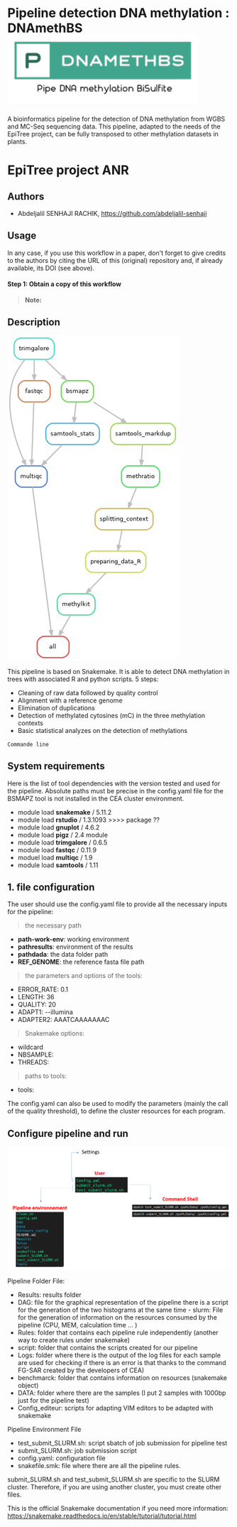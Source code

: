 # Pipeline detection DNA methylation : **DNAmethBS**        ![bootstrap](Image/logo1.PNG)

A bioinformatics pipeline for the detection of DNA methylation from WGBS and MC-Seq sequencing data. This pipeline, adapted to the needs of the EpiTree project, can be fully transposed to other methylation datasets in plants.

# **EpiTree project ANR**

## Authors

* Abdeljalil SENHAJI RACHIK, https://github.com/abdeljalil-senhaji

## Usage

In any case, if you use this workflow in a paper, don't forget to give credits to the authors by citing the URL of this (original) repository and, if already available, its DOI (see above).


#### Step 1: Obtain a copy of this workflow

> **Note:**



## Description

![bootstrap](Image/rg_dag-meth.png)

This pipeline is based on Snakemake. It is able to detect DNA methylation in trees with associated R and python scripts. 5 steps:

- Cleaning of raw data followed by quality control
- Alignment with a reference genome
- Elimination of duplications
- Detection of methylated cytosines (mC) in the three methylation contexts
- Basic statistical analyzes on the detection of methylations


```
Commande line 
``` 
## System requirements

Here is the list of tool dependencies with the version tested and used for the pipeline.
Absolute paths must be precise in the config.yaml file for the BSMAPZ tool is not installed in the CEA cluster environment.

- module load **snakemake** / 5.11.2
- module load **rstudio** / 1.3.1093 >>>> package ??
- module load **gnuplot** / 4.6.2
- module load **pigz** / 2.4 module
- module load **trimgalore** / 0.6.5
- module load **fastqc** / 0.11.9
- moduel load **multiqc** / 1.9
- module load **samtools**  / 1.11

## 1. file configuration

The user should use the config.yaml file to provide all the necessary inputs for the pipeline:
> the necessary path
- **path-work-env**: working environment
- **pathresults**: environment of the results
- **pathdada**: the data folder path
- **REF_GENOME**: the reference fasta file path
> the parameters and options of the tools:
- ERROR_RATE: 0.1
- LENGTH: 36
- QUALITY: 20
- ADAPT1: --illumina
- ADAPTER2: AAATCAAAAAAAC
> Snakemake options:
- wildcard
- NBSAMPLE:
- THREADS:
> paths to tools:
- tools:


The config.yaml can also be used to modify the parameters (mainly the call of the quality threshold), to define the cluster resources for each program.


## Configure pipeline and run

![bootstrap](Image/config_pipe.PNG)

Pipeline Folder File:
- Results: results folder
- DAG: file for the graphical representation of the pipeline there is a script for the generation of the two histograms at the same time - slurm: File for the generation of information on the resources consumed by the pipeline (CPU, MEM, calculation time ... )
- Rules: folder that contains each pipeline rule independently (another way to create rules under snakemake)
- script: folder that contains the scripts created for our pipeline
- Logs: folder where there is the output of the log files for each sample are used for checking if there is an error is that thanks to the command FG-SAR created by the developers of CEA)
- benchmarck: folder that contains information on resources (snakemake object)
- DATA: folder where there are the samples (I put 2 samples with 1000bp just for the pipeline test)
- Config_editeur: scripts for adapting VIM editors to be adapted with snakemake


Pipeline Environment File
- test_submit_SLURM.sh: script sbatch of job submission for pipeline test
- submit_SLURM.sh: job submission script
- config.yaml: configuration file
- snakefile.smk: file where there are all the pipeline rules.

submit_SLURM.sh and test_submit_SLURM.sh are specific to the SLURM cluster. Therefore, if you are using another cluster, you must create other files.


This is the official Snakemake documentation if you need more information: https://snakemake.readthedocs.io/en/stable/tutorial/tutorial.html
